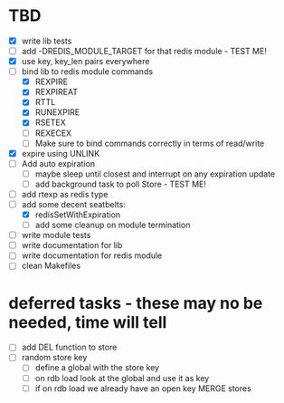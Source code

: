 # TBD
- [X] write lib tests
- [ ] add -DREDIS_MODULE_TARGET for that redis module - TEST ME!
- [X] use key, key_len pairs everywhere
- [ ] bind lib to redis module commands
    - [X] REXPIRE
    - [X] REXPIREAT
    - [X] RTTL
    - [X] RUNEXPIRE
    - [X] RSETEX
    - [ ] REXECEX
    - [ ] Make sure to bind commands correctly in terms of read/write
- [X] expire using UNLINK
- [ ] Add auto expiration
    - [ ] maybe sleep until closest and interrupt on any expiration update
    - [ ] add background task to poll Store - TEST ME!
- [ ] add rtexp as redis type
- [ ] add some decent seatbelts:
    - [X] redisSetWithExpiration
    - [ ] add some cleanup on module termination
- [ ] write module tests
- [ ] write documentation for lib
- [ ] write documentation for redis module
- [ ] clean Makefiles

# deferred tasks -  these may no be needed, time will tell
- [ ] add DEL function to store
- [ ] random store key
    - [ ] define a global with the store key
    - [ ] on rdb load look at the global and use it as key
    - [ ] if on rdb load we already have an open key MERGE stores
